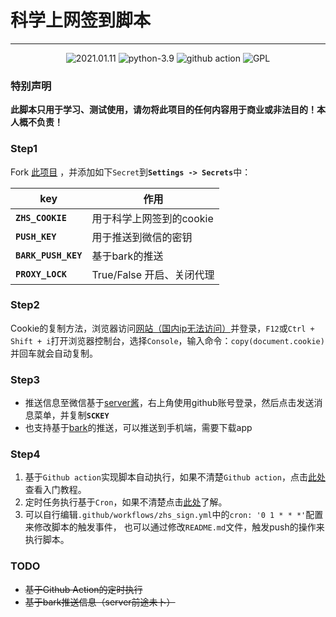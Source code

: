 # 科学上网签到脚本

---
<p style="text-align: center">
    <img src="https://img.shields.io/badge/create-2021.01.11-brightgreen" alt="2021.01.11"/>
    <img src="https://img.shields.io/badge/python-3.9-blue" alt="python-3.9"/>
    <img src="https://img.shields.io/badge/github%20-workflow-orange" alt="github action"/>
    <img src="https://img.shields.io/badge/License-GPL-yellow" alt="GPL"/>
</p>

### 特别声明
<b>此脚本只用于学习、测试使用，请勿将此项目的任何内容用于商业或非法目的！本人概不负责！</b>

### Step1

Fork [此项目](https://github.com/xiaokexiang/zhs_sign) ，并添加如下`Secret`到<b>`Settings -> Secrets`</b>中：

| key                 | 作用                     |
| ------------------- | ------------------------ |
| <b>`ZHS_COOKIE`</b> | 用于科学上网签到的cookie |
| <b>`PUSH_KEY`</b>   | 用于推送到微信的密钥     |
| <b>`BARK_PUSH_KEY`</b>   | 基于bark的推送    |
| <b>`PROXY_LOCK`</b>   | True/False 开启、关闭代理     |

### Step2

Cookie的复制方法，浏览器访问[网站（国内ip无法访问）](https://zhs.today/user)并登录，`F12`或`Ctrl + Shift + i`打开浏览器控制台，选择`Console`，输入命令：`copy(document.cookie)`并回车就会自动复制。

### Step3

- 推送信息至微信基于[server酱](http://sc.ftqq.com/3.version)，右上角使用github账号登录，然后点击发送消息菜单，并复制<b>`SCKEY`</b>
- 也支持基于[bark](https://github.com/Finb/Bark)的推送，可以推送到手机端，需要下载app
### Step4

1. 基于`Github action`实现脚本自动执行，如果不清楚`Github action`，点击[此处](http://www.ruanyifeng.com/blog/2019/09/getting-started-with-github-actions.html)查看入门教程。
2. 定时任务执行基于`Cron`，如果不清楚点击[此处](https://leejay.top/post/linux%E4%B8%8Bcron%E5%AE%9A%E6%97%B6%E5%99%A8/)了解。
3. 可以自行编辑`.github/workflows/zhs_sign.yml`中的`cron: '0 1 * * *'`配置来修改脚本的触发事件，
也可以通过修改`README.md`文件，触发push的操作来执行脚本。

### TODO

- ~~基于Github Action的定时执行~~
- ~~基于bark推送信息（server前途未卜）~~
